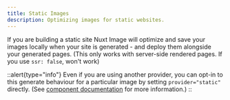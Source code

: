 ```yaml
---
title: Static Images
description: Optimizing images for static websites.
---
```


If you are building a static site Nuxt Image will optimize and save your images locally when your site is generated - and deploy them alongside your generated pages. (This only works with server-side rendered pages. If you use `ssr: false`, won't work)

::alert{type="info"}
Even if you are using another provider, you can opt-in to this generate behaviour for a particular image by setting `provider="static"` directly. (See [component documentation](/components/nuxt-img) for more information.)
::
